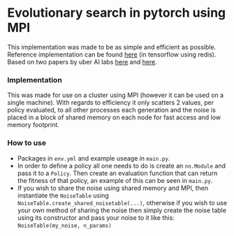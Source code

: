 # Evolutionary search in pytorch using MPI

This implementation was made to be as simple and efficient as possible.  
Reference implementation can be found [here](https://github.com/uber-research/deep-neuroevolution) (in tensorflow using redis).  
Based on two papers by uber AI labs [here](https://arxiv.org/abs/1712.06567) and [here](https://arxiv.org/abs/1712.06560).

### Implementation

This was made for use on a cluster using MPI (however it can be used on a single machine). With regards to efficiency it 
only scatters 2 values, per policy evaluated, to all other processes each generation and the noise is placed in a block 
of shared memory on each node for fast access and low memory footprint.

### How to use

* Packages in `env.yml` and example useage in `main.py`.  
* In order to define a policy all one needs to do is create an `nn.Module` and pass it to a `Policy`. Then create an 
evaluation function that can return the fitness of that policy, an example of this can be seen in `main.py`.  
* If you wish to share the noise using shared memory and MPI, then instantiate the `NoiseTable` using 
`NoiseTable.create_shared_noisetable(...)`, otherwise if you wish to use your own method of sharing the noise then simply 
create the noise table using its constructor and pass your noise to it like this: `NoiseTable(my_noise, n_params)`